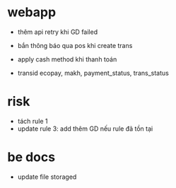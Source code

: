 
#  webapp
- thêm api retry khi GD failed
- bắn thông báo qua pos khi create trans
- apply cash method khi thanh toán

- transid ecopay, makh, payment_status, trans_status 
# risk
- tách rule 1
- update rule 3: add thêm GD nếu rule đã tồn tại



# be docs
- update file storaged












